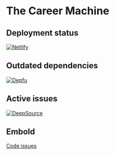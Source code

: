 # The Career Machine

## Deployment status

[![Netlify](https://api.netlify.com/api/v1/badges/7ebf5e04-d790-4257-9bad-436b55ffced7/deploy-status)](https://app.netlify.com/sites/the-career-machine/deploys)

## Outdated dependencies

[![Depfu](https://badges.depfu.com/badges/82a07313b2e6edfefe5e1f3554fdeafc/count.svg)](https://depfu.com/repos/github/wassim-azirar/the-career-machine?project_id=35256)

## Active issues

[![DeepSource](https://deepsource.io/gh/wassim-azirar/the-career-machine.svg/?label=active+issues&show_trend=true&token=dh4eHGt0K8VY6e87IjmUeCYJ)](https://deepsource.io/gh/wassim-azirar/the-career-machine/?ref=repository-badge)

## Embold

[Code issues](https://app.embold.io/organization/gh/wassim-azirar/repositories/55d051b99c5c12a378d903cc181add74/issues)
